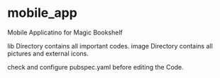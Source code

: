 # mobile_app

Mobile Applicatino for Magic Bookshelf 

lib Directory contains all important codes. 
image Directory contains all pictures and external icons. 




check and configure pubspec.yaml before editing the Code. 